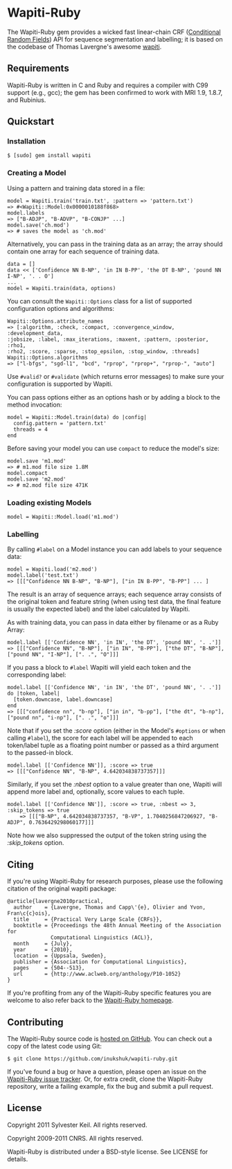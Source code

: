 Wapiti-Ruby
===========

The Wapiti-Ruby gem provides a wicked fast linear-chain CRF
([Conditional Random Fields](http://en.wikipedia.org/wiki/Conditional_random_field))
API for sequence segmentation and labelling; it is based on the codebase of
Thomas Lavergne's awesome [wapiti](http://wapiti.limsi.fr/).


Requirements
------------

Wapiti-Ruby is written in C and Ruby and requires a compiler with C99
support (e.g., gcc); the gem has been confirmed to work with MRI 1.9, 1.8.7,
and Rubinius.


Quickstart
----------

### Installation

    $ [sudo] gem install wapiti

### Creating a Model

Using a pattern and training data stored in a file:

    model = Wapiti.train('train.txt', :pattern => 'pattern.txt')
    => #<Wapiti::Model:0x0000010188f868>
    model.labels
    => ["B-ADJP", "B-ADVP", "B-CONJP" ...]
    model.save('ch.mod')
    => # saves the model as 'ch.mod'

Alternatively, you can pass in the training data as an array; the array
should contain one array for each sequence of training data.

    data = []
    data << ['Confidence NN B-NP', 'in IN B-PP', 'the DT B-NP', 'pound NN I-NP', '. . O']
    ...
    model = Wapiti.train(data, options)

You can consult the `Wapiti::Options` class for a list of supported
configuration options and algorithms:

    Wapiti::Options.attribute_names
    => [:algorithm, :check, :compact, :convergence_window, :development_data,
    :jobsize, :label, :max_iterations, :maxent, :pattern, :posterior, :rho1,
    :rho2, :score, :sparse, :stop_epsilon, :stop_window, :threads]
    Wapiti::Options.algorithms
    => ["l-bfgs", "sgd-l1", "bcd", "rprop", "rprop+", "rprop-", "auto"]

Use `#valid?` or `#validate` (which returns error messages) to make sure
your configuration is supported by Wapiti.

You can pass options either as an options hash or by adding a block to the
method invocation:

    model = Wapiti::Model.train(data) do |config|
      config.pattern = 'pattern.txt'
      threads = 4
    end

Before saving your model you can use `compact` to reduce the model's size:

    model.save 'm1.mod'
    => # m1.mod file size 1.8M
    model.compact
    model.save 'm2.mod'
    => # m2.mod file size 471K

### Loading existing Models

    model = Wapiti::Model.load('m1.mod')

### Labelling

By calling `#label` on a Model instance you can add labels to your sequence
data:

    model = Wapiti.load('m2.mod')
    model.label('test.txt')
    => [[["Confidence NN B-NP", "B-NP"], ["in IN B-PP", "B-PP"] ... ]

The result is an array of sequence arrays; each sequence array consists of
the original token and feature string (when using test data, the final
feature is usually the expected label) and the label calculated by Wapiti.

As with training data, you can pass in data either by filename or as
a Ruby Array:

    model.label [['Confidence NN', 'in IN', 'the DT', 'pound NN', '. .']]
    => [[["Confidence NN", "B-NP"], ["in IN", "B-PP"], ["the DT", "B-NP"],
    ["pound NN", "I-NP"], [". .", "O"]]]

If you pass a block to `#label` Wapiti will yield each token and the
corresponding label:

    model.label [['Confidence NN', 'in IN', 'the DT', 'pound NN', '. .']] do |token, label|
      [token.downcase, label.downcase]
    end
    => [[["confidence nn", "b-np"], ["in in", "b-pp"], ["the dt", "b-np"],
    ["pound nn", "i-np"], [". .", "o"]]]

Note that if you set the *:score* option (either in the Model's `#options` or
when calling `#label`), the score for each label will be appended to
each token/label tuple as a floating point number or passed as a third
argument to the passed-in block.

    model.label [['Confidence NN']], :score => true
    => [[["Confidence NN", "B-NP", 4.642034838737357]]]

Similarly, if you set the *:nbest* option to a value greater than one, Wapiti
will append more label and, optionally, score values to each tuple.

    model.label [['Confidence NN']], :score => true, :nbest => 3, :skip_tokens => true
		=> [[["B-NP", 4.642034838737357, "B-VP", 1.7040256847206927, "B-ADJP", 0.7636429298060177]]]

Note how we also suppressed the output of the token string using the
*:skip_tokens* option.


Citing
------

If you're using Wapiti-Ruby for research purposes, please use the following
citation of the original wapiti package:

    @article{lavergne2010practical,
      author    = {Lavergne, Thomas and Capp\'{e}, Olivier and Yvon, Fran\c{c}ois},
      title     = {Practical Very Large Scale {CRFs}},
      booktitle = {Proceedings the 48th Annual Meeting of the Association for
                  Computational Linguistics (ACL)},
      month     = {July},
      year      = {2010},
      location  = {Uppsala, Sweden},
      publisher = {Association for Computational Linguistics},
      pages     = {504--513},
      url       = {http://www.aclweb.org/anthology/P10-1052}
    }

If you're profiting from any of the Wapiti-Ruby specific features you are
welcome to also refer back to the
[Wapiti-Ruby homepage](http://github.com/inukshuk/wapiti-ruby/).


Contributing
------------

The Wapiti-Ruby source code is
[hosted on GitHub](http://github.com/inukshuk/wapiti-ruby/).
You can check out a copy of the latest code using Git:

    $ git clone https://github.com/inukshuk/wapiti-ruby.git

If you've found a bug or have a question, please open an issue on the
[Wapiti-Ruby issue tracker](http://github.com/inukshuk/wapiti-ruby/issues).
Or, for extra credit, clone the Wapiti-Ruby repository, write a failing
example, fix the bug and submit a pull request.


License
-------

Copyright 2011 Sylvester Keil. All rights reserved.

Copyright 2009-2011 CNRS. All rights reserved.

Wapiti-Ruby is distributed under a BSD-style license. See LICENSE for details.
